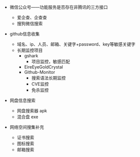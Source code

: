* 微信公众号——功能服务是否存在非腾讯的三方接口
  * 爱企查、企查查
  * 搜狗微信搜索

* github信息收集
  * 域名、ip、人员、邮箱、关键字+password、key等敏感关键字
  * 长期监控项目
    * gshark
      * 项目监控，敏感匹配
    * EireEyeGoldCrystal
    * Github-Monitor
      * 搜索语法长期监控
      * CVE监控
      * 免杀监控

* 网盘信息搜索
  * 网盘搜索器 apk
  * 混合盘 exe

* 网络空间搜集补充
  * 证书搜索
  * 图标搜索
  * 邮箱搜索